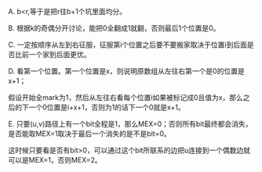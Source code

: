 A. b<r,等于是把r往b+1个坑里面均分。

B. 根据k的奇偶分开讨论，能把0全翻成1就翻，否则最后1个位置是0。

C. 一定按顺序从左到右征服，征服第i个位置之后要不要搬家取决于位置i到后面是否比前一个家到后面更优。

D. 看第一个位置。第一个位置是x，则说明原数组从左往右第一个是0的位置是x+1；

   假设开始全mark为1，然后从左往右看每个位置i如果被标记成0且值为x，那么之后的下一个0位置是i+x+1，否则为1的话下一个0就是x+1。
   
E. 只要(u,v)路径上有一个bit全程是1，那么MEX=0；否则所有bit最终都会消失，是否能取MEX=1取决于最后一个消失的是不是bit=0。

   这时候只要看是否有bit>0，可以通过这个bit所联系的边把u连接到一个偶数边就可以是MEX=1，否则MEX=2。
